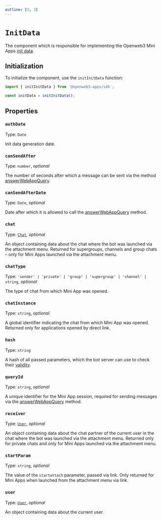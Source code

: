 ```yaml
---
outline: [2, 3]
---
```


# `InitData`

The component which is responsible for implementing the Openweb3 Mini
Apps [init data](../../../../platform/init-data.md). 

## Initialization

To initialize the component, use the `initInitData` function:

```typescript
import { initInitData } from '@openweb3-apps/sdk';

const initData = initInitData();
```

## Properties

### `authDate`

Type: `Date`

Init data generation date.

### `canSendAfter`

Type: `number`, _optional_

The number of seconds after which a message can be sent via the
method [answerWebAppQuery](https://core.openweb3.org/bots/api#answerwebappquery).

### `canSendAfterDate`

Type: `Date`, _optional_

Date after which it is allowed to call
the [answerWebAppQuery](https://core.openweb3.org/bots/api#answerwebappquery) method.

### `chat`

Type: [`Chat`](../init-data/chat.md), _optional_

An object containing data about the chat where the bot was launched via the attachment menu.
Returned for supergroups, channels and group chats – only for Mini Apps launched via the attachment
menu.

### `chatType`

Type: `'sender' | 'private' | 'group' | 'supergroup' | 'channel' | string`, _optional_

The type of chat from which Mini App was opened.

### `chatInstance`

Type: `string`, _optional_

A global identifier indicating the chat from which Mini App was opened. Returned only for
applications opened by direct link.

### `hash`

Type: `string`

A hash of all passed parameters, which the bot server can use to check
their [validity](https://core.openweb3.org/bots/webapps#validating-data-received-via-the-web-app).

### `queryId`

Type: `string`, _optional_

A unique identifier for the Mini App session, required for sending
messages via the [answerWebAppQuery](https://core.openweb3.org/bots/api#answerwebappquery) method.

### `receiver`

Type: [`User`](../init-data/user.md), _optional_

An object containing data about the chat partner of the current user in the chat where the bot was
launched via the attachment menu. Returned only for private chats and only for Mini Apps launched
via the attachment menu.

### `startParam`

Type: `string`, _optional_

The value of the `startattach` parameter, passed via link. Only returned for
Mini Apps when launched from the attachment menu via link.

### `user`

Type: [`User`](../init-data/user.md), _optional_

An object containing data about the current user.

